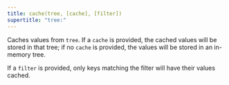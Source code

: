 ```yaml
---
title: cache(tree, [cache], [filter])
supertitle: "tree:"
---
```


Caches values from `tree`. If a `cache` is provided, the cached values will be stored in that tree; if no `cache` is provided, the values will be stored in an in-memory tree.

If a `filter` is provided, only keys matching the filter will have their values cached.
